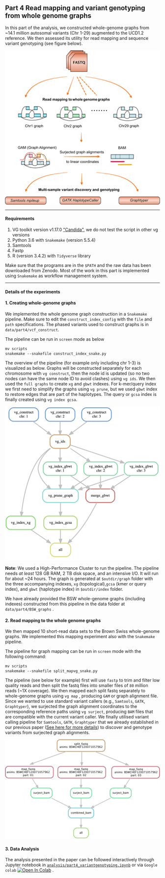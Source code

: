 ## Part 4 Read mapping and variant genotyping from whole genome graphs

In this part of the analysis, we constructed whole-genome graphs from ~14.1 million autosomal variants (Chr 1-29) augmented to the UCD1.2 reference. We then assessed its utility for read mapping and sequence variant genotyping (see figure below). 



![Part 4 methods overview](fig/part4_method.png)	





----

#### Requirements

1. VG toolkit version v1.17.0 ["Candida"](https://github.com/vgteam/vg), we do not test the script in other vg versions
2. Python 3.6 with `Snakemake` (version 5.5.4)
3. Samtools
4. Fastp 
5. R (version  3.4.2) with `Tidyverse` library  


Make sure that the programs are in the `$PATH` and the raw data has been downloaded from Zenodo. Most of the work in this part is implemented using `Snakemake` as workflow management system. 

___

#### Details of the experiments

#### 1. Creating whole-genome graphs 

We implemented the whole genome graph construction in a `Snakemake` pipeline. Make sure to edit the `construct_index_config` with the `file` and `path` specifications. The phased variants used to construct graphs is in `data/part4/vcf_construct`. 

The pipeline can be run in `screen` mode as below

```
mv scripts
snakemake --snakefile construct_index_snake.py
```

The overview of the pipeline (for example only including chr 1-3) is visualized as below. Graphs will be constructed separately for each chromosome with `vg construct`, then the node id is updated (so no two nodes can have the same node ID to avoid clashes) using `vg ids`. We then used the `full graphs` to create `xg` and `gbwt` indexes. For k-mer/query index we first need to simplify the graphs using `vg prune`, but we used `gbwt` index to restore edges that are part of the haplotypes. The query or `gcsa` index is finally created using `vg index gcsa`.



![graph construct](fig/graphs_construct_pipeline.png)



**Note**: We used a High-Performance Cluster to run the pipeline. The pipeline needs *at least* 128 GB RAM, 2 TB  disk space, and an intensive I/O. It will run for about ~24 hours. The graph is generated at `$outdir/graph` folder with the three accompanying indexes, `xg` (topological),`gcsa` (kmer or query index), and `gbwt` (haplotype index) in `$outdir/index` folder. 

We have already provided the BSW whole-genome graphs (including indexes) constructed from this pipeline in the data folder at `data/part4/BSW_graphs` . 



#### 2. Read mapping to the whole genome graphs

We then mapped 10 short-read data sets to the Brown Swiss whole-genome graphs. We implemented this mapping experiment also with the `Snakemake` pipeline. 

The pipeline for graph mapping can be run in `screen` mode with the following command:

```
mv scripts
snakemake --snakefile split_mapvg_snake.py
```



The pipeline (see below for example) first will use `fastp` to trim and filter low quality reads and then split the fastq files into smaller files of `80` million reads (~1X coverage). We then mapped each split fastq separately to whole-genome graphs using `vg map` , producing `GAM`  or graph alignment file.  Since we wanted to use standard variant callers (e.g., `Samtools`, `GATK`, `Graphtyper`), we surjected the graph alignment coordinates to the corresponding reference paths using `vg surject`, producing `BAM` files that are compatible with the current variant caller. We finally utilised variant calling pipeline for `Samtools`, `GATK`, `Graphtyper` that we already established in our previous paper ([See here for more details](https://github.com/danangcrysnanto/Graph-genotyping-paper-pipelines)) to discover and genotype variants from surjected graph alignments. 



![Graph mapping illustration](fig/graph_mapping_pipeline.png)



#### 3. Data Analysis

The analysis presented in the paper can be followed interactively through Jupyter notebook in [`analysis/part4_variantgenotyping.ipynb`](analysis/part4_variantgenotyping.ipynb) or via `Google colab` [![Open In Colab](https://colab.research.google.com/assets/colab-badge.svg)](https://colab.research.google.com/github/danangcrysnanto/bovine-graphs-mapping/blob/master/part4_variantgenotyping/analysis/part4_variantgenotyping_colab.ipynb) .





​	

